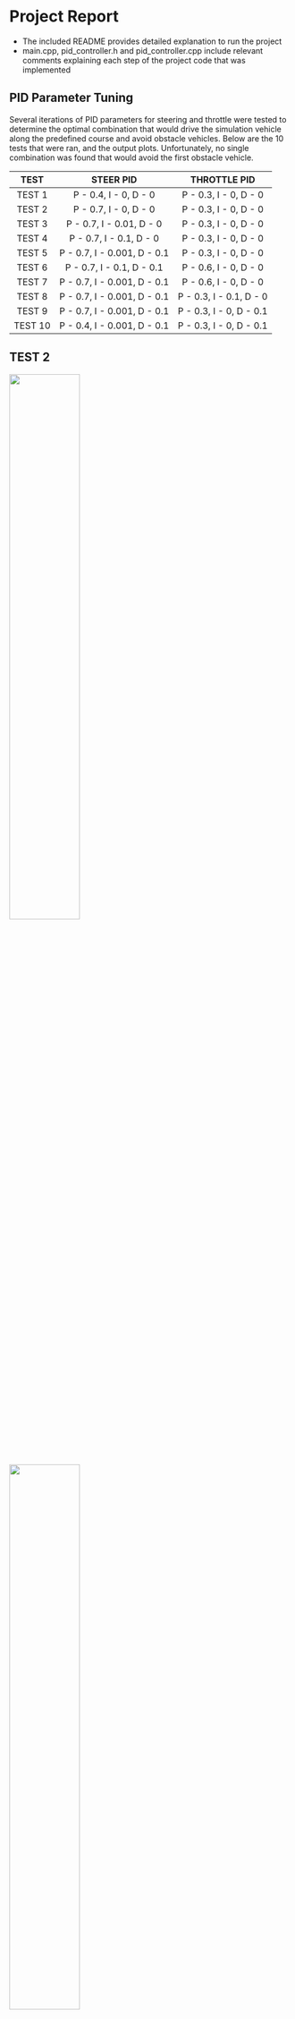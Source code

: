 # Project Report
* The included README provides detailed explanation to run the project
* main.cpp, pid_controller.h and pid_controller.cpp include relevant comments explaining each step of the project code that was implemented

## PID Parameter Tuning
Several iterations of PID parameters for steering and throttle were tested to determine the optimal combination that would drive the simulation vehicle along the predefined course and avoid obstacle vehicles. Below are the 10 tests that were ran, and the output plots. Unfortunately, no single combination was found that would avoid the first obstacle vehicle.

| TEST            |          STEER PID          |        THROTTLE PID         |
| :-------------: | :-------------------------: | :-------------------------: |
| TEST 1          | P - 0.4, I - 0, D - 0       | P - 0.3, I - 0, D - 0       |
| TEST 2          | P - 0.7, I - 0, D - 0       | P - 0.3, I - 0, D - 0       |
| TEST 3          | P - 0.7, I - 0.01, D - 0    | P - 0.3, I - 0, D - 0       |
| TEST 4          | P - 0.7, I - 0.1, D - 0     | P - 0.3, I - 0, D - 0       |
| TEST 5          | P - 0.7, I - 0.001, D - 0.1 | P - 0.3, I - 0, D - 0       |
| TEST 6          | P - 0.7, I - 0.1, D - 0.1   | P - 0.6, I - 0, D - 0       |
| TEST 7          | P - 0.7, I - 0.001, D - 0.1 | P - 0.6, I - 0, D - 0       |
| TEST 8          | P - 0.7, I - 0.001, D - 0.1 | P - 0.3, I - 0.1, D - 0     |
| TEST 9          | P - 0.7, I - 0.001, D - 0.1 | P - 0.3, I - 0, D - 0.1     |
| TEST 10         | P - 0.4, I - 0.001, D - 0.1 | P - 0.3, I - 0, D - 0.1     |


## TEST 2

<img src="screenshot/test-2_steer.png" width="50%" height="50%">
<img src="screenshot/test-2_throttle.png" width="50%" height="50%">

## TEST 4

<img src="screenshot/test-4_steer.png" width="50%" height="50%">
<img src="screenshot/test-4_throttle.png" width="50%" height="50%">

## TEST 5

<img src="screenshot/test-5_steer.png" width="50%" height="50%">
<img src="screenshot/test-5_throttle.png" width="50%" height="50%">

## TEST 6

<img src="screenshot/test-6_steer.png" width="50%" height="50%">
<img src="screenshot/test-6_throttle.png" width="50%" height="50%">

## TEST 7

<img src="screenshot/test-7_steer.png" width="50%" height="50%">
<img src="screenshot/test-7_throttle.png" width="50%" height="50%">

## TEST 8

<img src="screenshot/test-8_steer.png" width="50%" height="50%">
<img src="screenshot/test-8_throttle.png" width="50%" height="50%">

## TEST 9

<img src="screenshot/test-9_steer.png" width="50%" height="50%">
<img src="screenshot/test-9_throttle.png" width="50%" height="50%">

## TEST 10

<img src="screenshot/test-10_steer.png" width="50%" height="50%">
<img src="screenshot/test-10_throttle.png" width="50%" height="50%">

## What is the effect of the PID according to the plots, how each part of the PID affects the control command?
The proportional term, P, has the largest impact on both steering and throttle as it causes the vehicle to respond proportionately to the output in the opposite direction. Too little of this value and the simulation vehicle will not steer sufficiently or at all, or the vehicle will not move at all off the starting line. Too much of this value and the car will steer drastically out of lane or the car will acceralate agressively off of the starting line. Additionally, there is a balance, especially with throttle, that too much and the throttle will be erratic and unstable (see test 7).

The integral term, I, is intented to counteract bias in the cross-track error (CTE). This componet seemed to have no impact to steering at low values but at slightly higher values it would keep the vehicle more in the center of the lane. For throttle, this term actually seemed to increase the oscillations of the throttle output.

The derivative term, D, is intended to counteract P to reduce overshooting. I noticed that this component would reduce any erratic behavior in steering and throttle, reducing any oscillations that could form.


## How would you design a way to automatically tune the PID parameters?
In my testing, I found that steering and throttle had the tendency to affect each other so a change in steering parameters would also affect the throttle output, this can be seen specifically in tests 6 and 7 where a change in steering caused the throttle to become erratic. Additionally, it was difficult to tune either steering or throttle without having the other at a good setpoint. To mitigate this, I would design two environments - one to tune steering specifically (set the vehicle to a constant velocity) and the other to tune throttle (straight line, with longitudinal markings). Futhermore, twiddle can be implemented to continuously tune the PID controller parameters by analyzing the CTE and keeping track of the smallest CTE through an iterative process to find the minimum.

## PID controller is a model free controller, i.e. it does not use a model of the car. Could you explain the pros and cons of this type of controller?
Being a model free controller, the controller had no knowledge of the vehicle dynamics. This reduced computation time at the cost of an inaccuracies in the ability to predict and control the vehicle. Adding in a physics model of the vehicle would allow the controller to more accurately respond to changes in vehicle dynamics such as suspension for steering and friction for throttle, however this would increase computation time and simulation resources. In a real self-driving car it would be critical to balance these tradeoffs for quick and accurate performance in real-time driving scenarios.

## (Optional) What would you do to improve the PID controller?
As described, it would be extremely beneficial to model the vehicle dynamics appropriately and include some type of automatic and iterative process to the PID tuning, such as tiwddle. I would also isolate the tuning of steering and throttle to at least get each set of parameters to a solid and consistent setting and then work on a combined tuning to achieve the best overall results.
